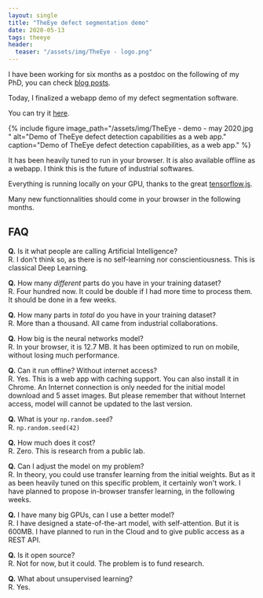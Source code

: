 ```yaml
---
layout: single
title: "TheEye defect segmentation demo"
date: 2020-05-13
tags: theeye
header:
  teaser: "/assets/img/TheEye - logo.png"
---
```


I have been working for six months as a postdoc on the following of my PhD, you can check [blog posts](/tags/#theeye).

Today, I finalized a webapp demo of my defect segmentation software.

You can try it [here](https://a1rb4ck.github.io/TheEye-demo/).

{% include figure image_path="/assets/img/TheEye - demo - may 2020.jpg
" alt="Demo of TheEye defect detection capabilities as a web app." caption="Demo of TheEye defect detection capabilities, as a web app." %}

It has been heavily tuned to run in your browser.
It is also available offline as a webapp.
I think this is the future of industrial softwares.

Everything is running locally on your GPU, thanks to the great [tensorflow.js](https://www.tensorflow.org/js).

Many new functionnalities should come in your browser in the following months.

## FAQ

**Q.** Is it what people are calling Artificial Intelligence?  
  R. I don't think so, as there is no self-learning nor conscientiousness.
  This is classical Deep Learning.

**Q.** How many _different_ parts do you have in your training dataset?  
  R. Four hundred now.
  It could be double if I had more time to process them. It should be done in a few weeks.

**Q.** How many parts in _total_ do you have in your training dataset?  
  R. More than a thousand.
  All came from industrial collaborations.

**Q.** How big is the neural networks model?  
  R. In your browser, it is 12.7 MB.
  It has been optimized to run on mobile, without losing much performance.

**Q.** Can it run offline? Without internet access?  
  R. Yes.
  This is a web app with caching support.
  You can also install it in Chrome.
  An Internet connection is only needed for the initial model download and 5 asset images.
  But please remember that without Internet access, model will cannot be updated to the last version.

**Q.** What is your `np.random.seed`?  
  R. `np.random.seed(42)`

**Q.** How much does it cost?  
  R. Zero. This is research from a public lab.

**Q.** Can I adjust the model on my problem?  
  R. In theory, you could use transfer learning from the initial weights.
  But as it as been heavily tuned on this specific problem, it certainly won't work.
  I have planned to propose in-browser transfer learning, in the following weeks.

**Q.** I have many big GPUs, can I use a better model?  
  R. I have designed a state-of-the-art model, with self-attention.
  But it is 600MB.
  I have planned to run in the Cloud and to give public access as a REST API.

**Q.** Is it open source?  
  R. Not for now, but it could.
  The problem is to fund research.

**Q.** What about unsupervised learning?  
  R. Yes.

